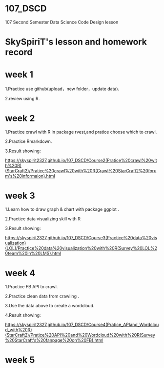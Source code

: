 # 107_DSCD
107 Second Semester Data Science Code Design lesson
# SkySpiriT's lesson and homework record
# week 1
1.Practice use github(upload，new folder，update data).

2.review using R.

# week 2
1.Practice crawl with R in package rvest,and pratice choose which to crawl.

2.Practice Rmarkdown.

3.Result showing:

https://skyspirit2327.github.io/107_DSCD/Course2(Pratice%20crawl%20with%20R)(StarCraft2)/Pratice%20crawl%20with%20R(Crawl%20StarCraft2%20forum's%20informaion).html

# week 3
1.Learn how to draw graph & chart with package ggplot .

2.Practice data visualizing skill with R

3.Result showing:

https://skyspirit2327.github.io/107_DSCD/Course3(Practice%20data%20visualization)(LOL)/Practice%20data%20visualization%20with%20R(Survey%20LOL%20team%20in%20LMS).html

# week 4
1.Practice FB API to crawl.

2.Practice clean data from crawling .

3.Use the data above to create a wordcloud.

4.Result showing:

https://skyspirit2327.github.io/107_DSCD/Course4(Pratice_APIand_Wordcloud_with%20R)(StarCraft2)/Pratice%20API%20and%20Wordcloud%20with%20R(Survey%20StarCraft's%20fanpage%20on%20FB).html


# week 5

